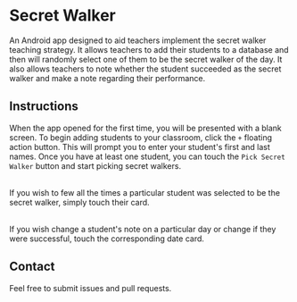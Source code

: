 # Secret Walker
An Android app designed to aid teachers implement the secret walker teaching strategy. It allows
teachers to add their students to a database and then will randomly select one of them to be the
secret walker of the day. It also allows teachers to note whether the student succeeded as the
secret walker and make a note regarding their performance.

## Instructions
When the app opened for the first time, you will be presented with a blank screen. To begin adding
students to your classroom, click the `+` floating action button. This will prompt you to enter
your student's first and last names. Once you have at least one student, you can touch the
`Pick Secret Walker` button and start picking secret walkers.  <br><br>

If you wish to few all the times a particular student was selected to be the secret walker, simply
touch their card.    <br><br>

If you wish change a student's note on a particular day or change if they were successful,
touch the corresponding date card.

## Contact
Feel free to submit issues and pull requests.
